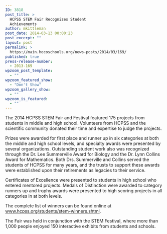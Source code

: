 ```yaml
---
ID: 3818
post_title: >
  HCPSS STEM Fair Recognizes Student
  Achievements
author: mkittleman
post_date: 2014-03-13 00:00:23
post_excerpt: ""
layout: post
permalink: >
  https://main.hocoschools.org/news-posts/2014/03/169/
published: true
press-release-number:
  - 2013-169
wpzoom_post_template:
  - ""
wpzoom_featured_show:
  - "Don't Show"
wpzoom_gallery_show:
  - ""
wpzoom_is_featured:
  - ""
---
```

The 2014 HCPSS STEM Fair and Festival featured 175 projects from students in middle and high school. Volunteers from HCPSS and the scientific community donated their time and expertise to judge the projects.

Prizes were awarded for first place and runner up in six categories at both the middle and high school levels, and specialty awards were presented by several organizations. Outstanding student work also was recognized through the Dr. Lee Summerville Award for Biology and the Dr. Lynn Collins Award for Mathematics. Both Drs. Summerville and Collins served the students of HCPSS for many years, and the trusts to support these awards were established upon their retirements as legacies to their service.

Certificates of Excellence were presented to students in high school who entered mentored projects. Medals of Distinction were awarded to category runners up and trophy awards were presented to high scoring projects in all categories in at both levels.

The complete list of winners can be found online at <a href="http://www.hcpss.org/students/stem-winners.shtml">www.hcpss.org/students/stem-winners.shtml</a>.

The Fair was held in conjunction with the STEM Festival, where more than 1,000 people enjoyed 150 interactive exhibits from students and schools.